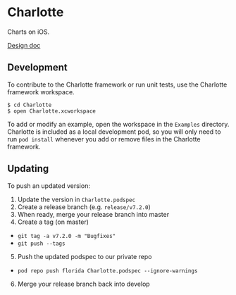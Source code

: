 # Charlotte

Charts on iOS.

[Design doc](https://docs.google.com/a/projectfla.com/document/d/1vwFyKstrgsJuzJs3jsb2AjANCFf3R64l0GqEPxMmUBk/edit)

## Development
To contribute to the Charlotte framework or run unit tests, use the Charlotte framework workspace.
```
$ cd Charlotte
$ open Charlotte.xcworkspace
```
To add or modify an example, open the workspace in the `Examples` directory. Charlotte is included as a local development pod, so you will only need to run `pod install` whenever you add or remove files in the Charlotte framework.

## Updating
To push an updated version:
1. Update the version in `Charlotte.podspec`
2. Create a release branch (e.g. `release/v7.2.0`)
3. When ready, merge your release branch into master
4. Create a tag (on master)
- `git tag -a v7.2.0 -m "Bugfixes"`
- `git push --tags`
5. Push the updated podspec to our private repo
- `pod repo push florida Charlotte.podspec --ignore-warnings`
6. Merge your release branch back into develop
